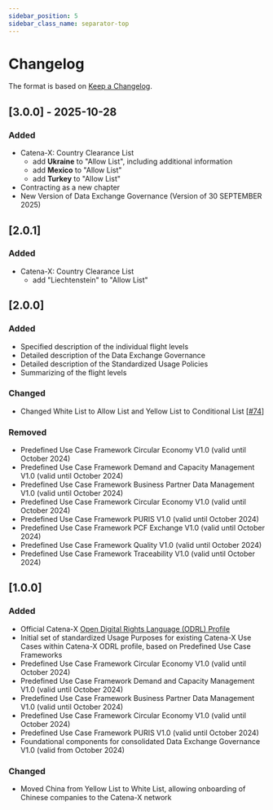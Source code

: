 ```yaml
---
sidebar_position: 5
sidebar_class_name: separator-top
---
```

# Changelog

The format is based on [Keep a Changelog](https://keepachangelog.com/en/1.0.0/).

## [3.0.0] - 2025-10-28

### Added

- Catena-X: Country Clearance List
  - add **Ukraine** to "Allow List", including additional information
  - add **Mexico** to "Allow List"
  - add **Turkey** to "Allow List"
- Contracting as a new chapter
- New Version of Data Exchange Governance (Version of 30 SEPTEMBER 2025)

## [2.0.1]

### Added

- Catena-X: Country Clearance List
  - add "Liechtenstein" to "Allow List"

## [2.0.0]

### Added

- Specified description of the individual flight levels
- Detailed description of the Data Exchange Governance
- Detailed description of the Standardized Usage Policies
- Summarizing of the flight levels

### Changed

- Changed White List to Allow List and Yellow List to Conditional List [[#74](https://github.com/catenax-eV/catenax-ev.github.io/pull/74)]

### Removed

- Predefined Use Case Framework Circular Economy V1.0 (valid until October 2024)
- Predefined Use Case Framework Demand and Capacity Management V1.0 (valid until October 2024)
- Predefined Use Case Framework Business Partner Data Management V1.0 (valid until October 2024)
- Predefined Use Case Framework Circular Economy V1.0 (valid until October 2024)
- Predefined Use Case Framework PURIS V1.0 (valid until October 2024)
- Predefined Use Case Framework PCF Exchange V1.0 (valid until October 2024)
- Predefined Use Case Framework Quality V1.0 (valid until October 2024)
- Predefined Use Case Framework Traceability V1.0 (valid until October 2024)

## [1.0.0]

### Added

- Official Catena-X [Open Digital Rights Language (ODRL) Profile](https://github.com/catenax-eV/cx-odrl-profile)
- Initial set of standardized Usage Purposes for existing Catena-X Use Cases within Catena-X ODRL profile, based on Predefined Use Case Frameworks
- Predefined Use Case Framework Circular Economy V1.0 (valid until October 2024)
- Predefined Use Case Framework Demand and Capacity Management V1.0 (valid until October 2024)
- Predefined Use Case Framework Business Partner Data Management V1.0 (valid until October 2024)
- Predefined Use Case Framework Circular Economy V1.0 (valid until October 2024)
- Predefined Use Case Framework PURIS V1.0 (valid until October 2024)
- Foundational components for consolidated Data Exchange Governance V1.0 (valid from October 2024)

### Changed

- Moved China from Yellow List to White List, allowing onboarding of Chinese companies to the Catena-X network
